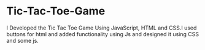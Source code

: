 # Tic-Tac-Toe-Game
I Developed the Tic Tac Toe Game Using JavaScript, HTML and CSS.I used buttons for html and added functionality using Js  and designed it using CSS and some js.
